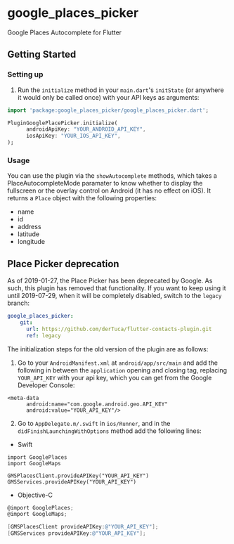 # google_places_picker

Google Places Autocomplete for Flutter

## Getting Started

### Setting up
1. Run the `initialize` method in your `main.dart`'s `initState` (or anywhere it would only be called once) with your API keys as arguments:
```dart
import 'package:google_places_picker/google_places_picker.dart';

PluginGooglePlacePicker.initialize(
      androidApiKey: "YOUR_ANDROID_API_KEY",
      iosApiKey: "YOUR_IOS_API_KEY",
);
```

### Usage

You can use the plugin via the `showAutocomplete` methods, which takes a PlaceAutocompleteMode paramater to know whether to display the fullscreen or the overlay control on Android (it has no effect on iOS). It returns a `Place` object with the following properties:

- name
- id
- address
- latitude
- longitude

## Place Picker deprecation

As of 2019-01-27, the Place Picker has been deprecated by Google. As such, this plugin has removed that functionality. If you want to keep using it until 2019-07-29, when it will be completely disabled, switch to the `legacy` branch:
```yaml
google_places_picker:
    git:
      url: https://github.com/derTuca/flutter-contacts-plugin.git
      ref: legacy
```

The initialization steps for the old version of the plugin are as follows:
1. Go to your `AndroidManifest.xml` at `android/app/src/main` and add the following in between the `application` opening and closing tag, replacing `YOUR_API_KEY` with your api key, which you can get from the Google Developer Console:
```
<meta-data
      android:name="com.google.android.geo.API_KEY"
      android:value="YOUR_API_KEY"/>
```
2. Go to `AppDelegate.m/.swift` in `ios/Runner`, and in the `didFinishLaunchingWithOptions` method add the following lines:

- Swift
```
import GooglePlaces
import GoogleMaps

GMSPlacesClient.provideAPIKey("YOUR_API_KEY")
GMSServices.provideAPIKey("YOUR_API_KEY")
```

- Objective-C
```objectivec
@import GooglePlaces;
@import GoogleMaps;

[GMSPlacesClient provideAPIKey:@"YOUR_API_KEY"];
[GMSServices provideAPIKey:@"YOUR_API_KEY"];
```